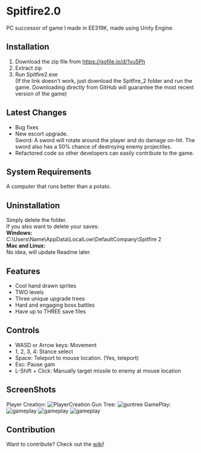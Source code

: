 # Spitfire2.0
PC successor of game I made in EE319K, made using Unity Engine.

## Installation

1. Download the zip file from 
https://gofile.io/d/1yu5Ph
2. Extract zip
3. Run Spitfire2.exe<br/>
(If the link doesn't work, just download the Spitfire_2 folder and run the game. Downloading directly from GitHub will guarantee the most recent version of the game)

## Latest Changes
* Bug fixes
* New escort upgrade.<br/>
Sword: A sword will rotate around the player and do damage on-hit. The sword also has a 50% chance of destroying enemy projectiles.
* Refactored code so other developers can easily contribute to the game.

## System Requirements
A computer that runs better than a potato.

## Uninstallation
Simply delete the folder. <br/>
If you also want to delete your saves:<br/>
**Windows:**<br/>
C:\Users\Name\AppData\LocalLow\DefaultCompany\Spitfire 2<br/>
**Mac and Linux:**<br/>
No idea, will update Readme later.<br/>

## Features
* Cool hand drawn sprites
* TWO levels
* Three unique upgrade trees
* Hard and engaging boss battles
* Have up to THREE save files

## Controls
* WASD or Arrow keys: Movement
* 1, 2, 3, 4: Stance select
* Space: Teleport to mouse location. (Yes, teleport)
* Esc: Pause gam
* L-Shift + Click: Manually target missile to enemy at mouse location

## ScreenShots
Player Creation:
![PlayerCreation](Screenshots/playercreation.png)
Gun Tree:
![guntree](Screenshots/guntree.png)
GamePlay:
![gameplay](Screenshots/gameplay1.png)
![gameplay](Screenshots/gameplay3.png)
![gameplay](Screenshots/level2boss.png)

## Contribution
Want to contribute? Check out the [wiki](https://github.com/johnnguyen3196/Spitfire2.0/wiki)!
